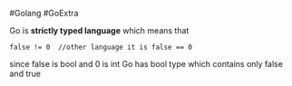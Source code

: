 #Golang #GoExtra 

Go is **strictly typed language** which means that 
```
false != 0  //other language it is false == 0
```
since false is bool and  0 is int 
Go has bool type which contains only false and true
